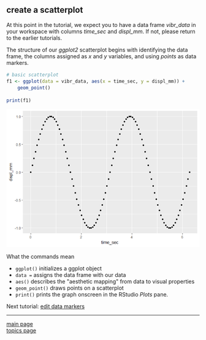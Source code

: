
create a scatterplot
--------------------

At this point in the tutorial, we expect you to have a data frame *vibr\_data* in your workspace with columns *time\_sec* and *displ\_mm*. If not, please return to the earlier tutorials.

The structure of our *ggplot2* scatterplot begins with identifying the data frame, the columns assigned as *x* and *y* variables, and using *points* as data markers.

``` r
# basic scatterplot
f1 <- ggplot(data = vibr_data, aes(x = time_sec, y = displ_mm)) +
    geom_point()

print(f1)
```

![](tut-03-images/unnamed-chunk-3-1.png)

What the commands mean

-   `ggplot()` initializes a ggplot object
-   `data =` assigns the data frame with our data
-   `aes()` describes the "aesthetic mapping" from data to visual properties
-   `geom_point()` draws points on a scatterplot
-   `print()` prints the graph onscreen in the RStudio *Plots* pane.

Next tutorial: [edit data markers](tut-0305_edit-data-markers.md)

------------------------------------------------------------------------

[main page](../README.md)<br> [topics page](../README-by-topic.md)
